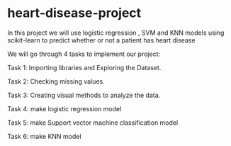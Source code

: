 # heart-disease-project

In this project we will use logistic regression , SVM and KNN models using scikit-learn to predict whether or not a patient has heart disease

We will go through 4 tasks to implement our project:

Task 1: Importing libraries and Exploring the Dataset.

Task 2: Checking missing values.

Task 3: Creating visual methods to analyze the data.

Task 4: make logistic regression model

Task 5: make Support vector machine classification model

Task 6: make KNN model
